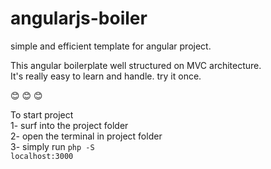 # angularjs-boiler
simple and efficient template for angular project.  

This angular boilerplate well structured on MVC architecture.</br> 
It's really easy to learn and handle. try it once. 

:blush: :blush: :blush:

To start project <br>
1- surf into the project folder<br>
2- open the terminal in project folder<br>
3- simply run <code>php -S localhost:3000<code> 
